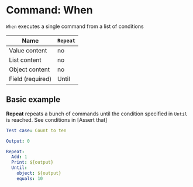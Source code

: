 # Command: When

`When` executes a single command from a list of conditions

| Name             | `Repeat` |
|------------------|----------|
| Value content    | no       |
| List content     | no       |
| Object content   | no       |
| Field (required) | Until    |

## Basic example

**Repeat** repeats a bunch of commands until the condition specified in `Until` is reached. See conditions in [Assert that]

```yaml
Test case: Count to ten

Output: 0

Repeat:
  Add: 1
  Print: ${output}
  Until:
    object: ${output}
    equals: 10

```